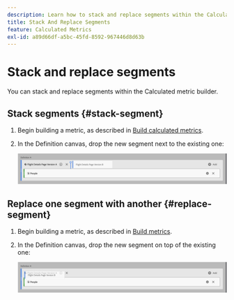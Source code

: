 ```yaml
---
description: Learn how to stack and replace segments within the Calculated metric builder.
title: Stack And Replace Segments
feature: Calculated Metrics
exl-id: a89d66df-a5bc-45fd-8592-967446d8d63b
---
```

# Stack and replace segments

You can stack and replace segments within the Calculated metric builder.

## Stack segments {#stack-segment}

1. Begin building a metric, as described in [Build calculated metrics](cm-build-metrics.md).

1. In the Definition canvas, drop the new segment next to the existing one:

   ![Definition canvas showing the US Visitors metric dropped next to the existing International Visitors.](assets/segment-stack.png)

## Replace one segment with another {#replace-segment}

1. Begin building a metric, as described in [Build metrics](cm-build-metrics.md).

1. In the Definition canvas, drop the new segment on top of the existing one:

   ![Definition canvas showing the US Visitors dropped on top of the International Visitors metric.](assets/segment-replace.png)
